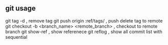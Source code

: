 
## git usage
git tag -d <tag> , remove tag
git push origin :ref/tags/<tag> , push delete tag to remote
git checkout -b <branch_name> <remote_branch> , checkout to remote branch
git show-ref , show referenece
git reflog , show all commit list with sequential
